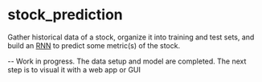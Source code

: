 # stock_prediction

Gather historical data of a stock, organize it into training and test sets, and build an [RNN](https://towardsdatascience.com/illustrated-guide-to-recurrent-neural-networks-79e5eb8049c9) to predict some metric(s) of the stock.

-- Work in progress. The data setup and model are completed. The next step is to visual it with a web app or GUI
